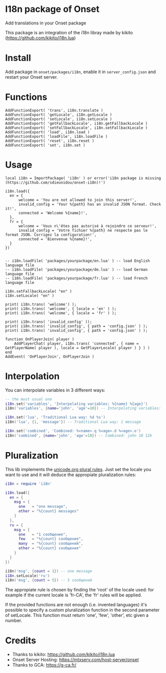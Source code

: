 # I18n package of Onset

Add translations in your Onset package

This package is an integration of the i18n libray made by kikito (https://github.com/kikito/i18n.lua)

# Install

Add package in `onset/packages/i18n`, enable it in `server_config.json` and restart your Onset server.

# Functions

```
AddFunctionExport( 'trans', i18n.translate )
AddFunctionExport( 'getLocale', i18n.getLocale )
AddFunctionExport( 'setLocale', i18n.setLocale )
AddFunctionExport( 'getFallbackLocale', i18n.getFallbackLocale )
AddFunctionExport( 'setFallbackLocale', i18n.setFallbackLocale )
AddFunctionExport( 'load', i18n.load )
AddFunctionExport( 'loadFile', i18n.loadFile )
AddFunctionExport( 'reset', i18n.reset )
AddFunctionExport( 'set', i18n.set )
```

# Usage

```
local i18n = ImportPackage( 'i18n' ) or error('i18n package is missing (https://github.com/sdieunidou/onset-i18n)!')

i18n.load({
  en = {
	  welcome = 'You are not allowed to join this server!',
	  invalid_config = 'Your %{path} has an invalid JSON format. Check it!',
	  connected = 'Welcome %{name}!',
  },
  fr = {
	  welcome = 'Vous n\'êtes pas autorisé à rejoindre ce serveur!',
	  invalid_config = 'Votre fichier %{path} ne respecte pas le format JSON. Corrigez la configuration!',
	  connected = 'Bienvenue %{name}!',
  }
})


-- i18n.loadFile( 'packages/yourpackage/en.lua' ) -- load English language file
-- i18n.loadFile( 'packages/yourpackage/de.lua' ) -- load German language file
-- i18n.loadFile( 'packages/yourpackage/fr.lua' ) -- load French language file

i18n.setFallbackLocale( "en" )
i18n.setLocale( "en" )

print( i18n.trans( 'welcome') );
print( i18n.trans( 'welcome', { locale = 'en' ) );
print( i18n.trans( 'welcome', { locale = 'fr' ) );

print( i18n.trans( 'invalid_config' ));
print( i18n.trans( 'invalid_config', { path = 'config.json' ) );
print( i18n.trans( 'invalid_config', { path = 'config.json' ) );

function OnPlayerJoin( player )
    AddPlayerChat( player, i18n.trans( 'connected', { name = GetPlayerName( player ), locale = GetPlayerLocale( player ) } ) )
end
AddEvent( 'OnPlayerJoin', OnPlayerJoin )
```


Interpolation
=============

You can interpolate variables in 3 different ways:

``` lua
-- the most usual one
i18n.set('variables', 'Interpolating variables: %{name} %{age}')
i18n('variables', {name='john', 'age'=10}) -- Interpolating variables: john 10

i18n.set('lua', 'Traditional Lua way: %d %s')
i18n('lua', {1, 'message'}) -- Traditional Lua way: 1 message

i18n.set('combined', 'Combined: %<name>.q %<age>.d %<age>.o')
i18n('combined', {name='john', 'age'=10}) -- Combined: john 10 12k
```



Pluralization
=============

This lib implements the [unicode.org plural rules](http://cldr.unicode.org/index/cldr-spec/plural-rules). Just set the locale you want to use and it will deduce the appropiate pluralization rules:

``` lua
i18n = require 'i18n'

i18n.load({
  en = {
    msg = {
      one   = "one message",
      other = "%{count} messages"
    }
  },
  ru = {
    msg = {
      one   = "1 сообщение",
      few   = "%{count} сообщения",
      many  = "%{count} сообщений",
      other = "%{count} сообщения"
    }
  }
})

i18n('msg', {count = 1}) -- one message
i18n.setLocale('ru')
i18n('msg', {count = 5}) -- 5 сообщений
```

The appropiate rule is chosen by finding the 'root' of the locale used: for example if the current locale is 'fr-CA', the 'fr' rules will be applied.

If the provided functions are not enough (i.e. invented languages) it's possible to specify a custom pluralization function in the second parameter of setLocale. This function must return 'one', 'few', 'other', etc given a number.


#  Credits

* Thanks to kikito: https://github.com/kikito/i18n.lua
* Onset Server Hosting: https://mtxserv.com/host-server/onset
* Thanks to GCA: https://g-ca.fr/
